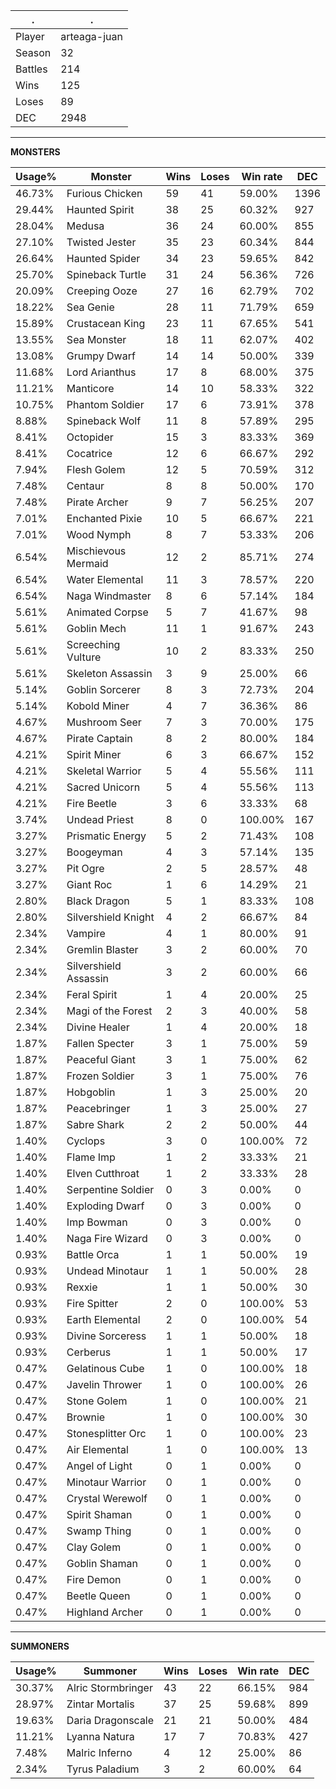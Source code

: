 .|.
|-|-
Player|arteaga-juan
Season|32
Battles|214
Wins|125
Loses|89
DEC|2948

---
**MONSTERS**

Usage%|Monster|Wins|Loses|Win rate|DEC|
-|-|-|-|-|-|
46.73%|Furious Chicken|59|41|59.00%|1396|
29.44%|Haunted Spirit|38|25|60.32%|927|
28.04%|Medusa|36|24|60.00%|855|
27.10%|Twisted Jester|35|23|60.34%|844|
26.64%|Haunted Spider|34|23|59.65%|842|
25.70%|Spineback Turtle|31|24|56.36%|726|
20.09%|Creeping Ooze|27|16|62.79%|702|
18.22%|Sea Genie|28|11|71.79%|659|
15.89%|Crustacean King|23|11|67.65%|541|
13.55%|Sea Monster|18|11|62.07%|402|
13.08%|Grumpy Dwarf|14|14|50.00%|339|
11.68%|Lord Arianthus|17|8|68.00%|375|
11.21%|Manticore|14|10|58.33%|322|
10.75%|Phantom Soldier|17|6|73.91%|378|
8.88%|Spineback Wolf|11|8|57.89%|295|
8.41%|Octopider|15|3|83.33%|369|
8.41%|Cocatrice|12|6|66.67%|292|
7.94%|Flesh Golem|12|5|70.59%|312|
7.48%|Centaur|8|8|50.00%|170|
7.48%|Pirate Archer|9|7|56.25%|207|
7.01%|Enchanted Pixie|10|5|66.67%|221|
7.01%|Wood Nymph|8|7|53.33%|206|
6.54%|Mischievous Mermaid|12|2|85.71%|274|
6.54%|Water Elemental|11|3|78.57%|220|
6.54%|Naga Windmaster|8|6|57.14%|184|
5.61%|Animated Corpse|5|7|41.67%|98|
5.61%|Goblin Mech|11|1|91.67%|243|
5.61%|Screeching Vulture|10|2|83.33%|250|
5.61%|Skeleton Assassin|3|9|25.00%|66|
5.14%|Goblin Sorcerer|8|3|72.73%|204|
5.14%|Kobold Miner|4|7|36.36%|86|
4.67%|Mushroom Seer|7|3|70.00%|175|
4.67%|Pirate Captain|8|2|80.00%|184|
4.21%|Spirit Miner|6|3|66.67%|152|
4.21%|Skeletal Warrior|5|4|55.56%|111|
4.21%|Sacred Unicorn|5|4|55.56%|113|
4.21%|Fire Beetle|3|6|33.33%|68|
3.74%|Undead Priest|8|0|100.00%|167|
3.27%|Prismatic Energy|5|2|71.43%|108|
3.27%|Boogeyman|4|3|57.14%|135|
3.27%|Pit Ogre|2|5|28.57%|48|
3.27%|Giant Roc|1|6|14.29%|21|
2.80%|Black Dragon|5|1|83.33%|108|
2.80%|Silvershield Knight|4|2|66.67%|84|
2.34%|Vampire|4|1|80.00%|91|
2.34%|Gremlin Blaster|3|2|60.00%|70|
2.34%|Silvershield Assassin|3|2|60.00%|66|
2.34%|Feral Spirit|1|4|20.00%|25|
2.34%|Magi of the Forest|2|3|40.00%|58|
2.34%|Divine Healer|1|4|20.00%|18|
1.87%|Fallen Specter|3|1|75.00%|59|
1.87%|Peaceful Giant|3|1|75.00%|62|
1.87%|Frozen Soldier|3|1|75.00%|76|
1.87%|Hobgoblin|1|3|25.00%|20|
1.87%|Peacebringer|1|3|25.00%|27|
1.87%|Sabre Shark|2|2|50.00%|44|
1.40%|Cyclops|3|0|100.00%|72|
1.40%|Flame Imp|1|2|33.33%|21|
1.40%|Elven Cutthroat|1|2|33.33%|28|
1.40%|Serpentine Soldier|0|3|0.00%|0|
1.40%|Exploding Dwarf|0|3|0.00%|0|
1.40%|Imp Bowman|0|3|0.00%|0|
1.40%|Naga Fire Wizard|0|3|0.00%|0|
0.93%|Battle Orca|1|1|50.00%|19|
0.93%|Undead Minotaur|1|1|50.00%|28|
0.93%|Rexxie|1|1|50.00%|30|
0.93%|Fire Spitter|2|0|100.00%|53|
0.93%|Earth Elemental|2|0|100.00%|54|
0.93%|Divine Sorceress|1|1|50.00%|18|
0.93%|Cerberus|1|1|50.00%|17|
0.47%|Gelatinous Cube|1|0|100.00%|18|
0.47%|Javelin Thrower|1|0|100.00%|26|
0.47%|Stone Golem|1|0|100.00%|21|
0.47%|Brownie|1|0|100.00%|30|
0.47%|Stonesplitter Orc|1|0|100.00%|23|
0.47%|Air Elemental|1|0|100.00%|13|
0.47%|Angel of Light|0|1|0.00%|0|
0.47%|Minotaur Warrior|0|1|0.00%|0|
0.47%|Crystal Werewolf|0|1|0.00%|0|
0.47%|Spirit Shaman|0|1|0.00%|0|
0.47%|Swamp Thing|0|1|0.00%|0|
0.47%|Clay Golem|0|1|0.00%|0|
0.47%|Goblin Shaman|0|1|0.00%|0|
0.47%|Fire Demon|0|1|0.00%|0|
0.47%|Beetle Queen|0|1|0.00%|0|
0.47%|Highland Archer|0|1|0.00%|0|

---
**SUMMONERS**

Usage%|Summoner|Wins|Loses|Win rate|DEC|
-|-|-|-|-|-|
30.37%|Alric Stormbringer|43|22|66.15%|984|
28.97%|Zintar Mortalis|37|25|59.68%|899|
19.63%|Daria Dragonscale|21|21|50.00%|484|
11.21%|Lyanna Natura|17|7|70.83%|427|
7.48%|Malric Inferno|4|12|25.00%|86|
2.34%|Tyrus Paladium|3|2|60.00%|64|
